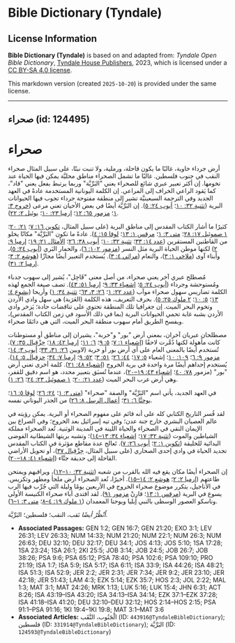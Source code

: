 # Bible Dictionary (Tyndale)

## License Information

**Bible Dictionary (Tyndale)** is based on and adapted from: _Tyndale Open Bible Dictionary_, [Tyndale House Publishers](https://tyndaleopenresources.com/), 2023, which is licensed under a [CC BY-SA 4.0 license](https://creativecommons.org/licenses/by-sa/4.0/legalcode.en).

This markdown version (created `2025-10-20`) is provided under the same license.



--------------------------------

## صحراء (id: 124495)

صحراء
=====

أرض جرداء خاوية، غالبًا ما يكون قاحلة، ورملية، ولا تنبت نبتًا، على سبيل المثال صحراء النقب في جنوب فلسطين. غالبًا ما تشمل الصحراء مناطق محليَّة يمكن فيها الحياة عند تخومها. إن أكثر تعبير عبري شائع للصحراء يعني "البَرِّيَّة" وربما يرتبط بفعل يعني "قاد"، كما يَقود الراعي الخراف إلى المراعي. إن الكلمة اليونانية المستخدمة عادةً في العهد الجديد وفي الترجمة السبعينيَّة تشير إلى منطقة مفتوحة جرداء تجوب فيها الحيوانات البرية ([تثنية ٣٢: ١٠](https://ref.ly/Deut32:10)؛ [أيوب ٢٤: ٥](https://ref.ly/Job24:5)). إن البَرِّيَّة أيضًا في بعض الأحيان تعني مرعى ([خروج ٣: ١](https://ref.ly/Exod3:1)؛ [مزمور ٦٥: ١٢](https://ref.ly/Ps65:12)؛ [إرميا ٢٣: ١٠](https://ref.ly/Jer23:10)؛ [يوئيل ٢: ٢٢](https://ref.ly/Joel2:22)).

كثيرًا ما أشار الكتاب المقدس إلى مناطق البرية (على سبيل المثال، [تكوين ١٦: ٧](https://ref.ly/Gen16:7)؛ [٢١: ٢٠](https://ref.ly/Gen21:20)؛ [١ صموئيل ١٧: ٢٨](https://ref.ly/1Sam17:28)؛ [متى ٣: ١](https://ref.ly/Matt3:1)؛ [مرقس ١: ١٣](https://ref.ly/Mark1:13)؛ [لوقا ١٥: ٤](https://ref.ly/Luke15:4)). عادةً ما تكون "البَرِّيَّة" مكانًا يخلو من القاطنين المستقرين ([عدد ١٤: ٣٣](https://ref.ly/Num14:33)؛ [تثنية ٣٢: ١٠](https://ref.ly/Deut32:10)؛ [أيوب ٣٨: ٢٦](https://ref.ly/Job38:26)؛ [الأمثال ٢١: ١٩](https://ref.ly/Prov21:19)؛ [إرميا ٩: ٢](https://ref.ly/Jer9:2)) لكنها موطن الحياة البرية مثل النسر ([مزمور ١٠٢: ٦](https://ref.ly/Ps102:6))، والحمار البَري ([أيوب ٢٤: ٥](https://ref.ly/Job24:5))، وأبناء آوى ([ملاخي ١: ٣](https://ref.ly/Mal1:3))، والنعام ([مراثي ٤: ٣](https://ref.ly/Lam4:3)). يُستخدم التعبير أيضًا مجازًا ([هوشع ٢: ٣](https://ref.ly/Hos2:3)؛ [إرميا ٢: ٣١](https://ref.ly/Jer2:31)).

مُصطلح عبري آخر يعني صحراء، من أصل معنى "قَاحِل"، يُشير إلى سهوب جدباء ومُستوحشة وجرداء ([أيوب ٢٤: ٥](https://ref.ly/Job24:5)؛ [إشعياء ٣٣: ٩](https://ref.ly/Isa33:9)؛ [إرميا ٥١: ٤٣](https://ref.ly/Jer51:43)). تصف صيغة الجمع لهذه الكلمة تضاريس سهول صحراء موآب ([عدد ٢٢: ١](https://ref.ly/Num22:1)؛ [٢٦: ٣، ٦٣](https://ref.ly/Num26:3)؛ [تثنية ٣٤: ١](https://ref.ly/Deut34:1)) وأريحا ([يشوع ٤: ١٣](https://ref.ly/Josh4:13)؛ [٥: ١٠](https://ref.ly/Josh5:10)؛ [٢ ملوك ٢٥: ٥](https://ref.ly/2Kgs25:5)). بحرف التعريف، هذه الكلمة (العَرَبة) هي سهل وادي الأردن وتخوم البحر الميت. إن جغرافيا تلك المنطقة تحتوي على تناقضات حادة؛ يَزخر وادي الأردن بشبه غابة تحمي الحيوانات البرية (بما في ذلك الأسود في زمن الكتاب المقدس)، ويفسح الطريق أمام سهوب منطقة البحر الميت، التي هي دائمًا صحراء.

مصطلحان عبريان آخران، بمعنى أرض "بور" و"خربة"، يشيران إلى مناطق أو مستوطنات كانت مأهولة لكنها دُمَّرت لاحقًا ([إشعياء ١: ٧](https://ref.ly/Isa1:7)؛ [٥: ٩](https://ref.ly/Isa5:9)؛ [٦: ١١](https://ref.ly/Isa6:11)؛ [إرميا ٤٢: ١٨](https://ref.ly/Jer42:18)؛ [حِزْقِيال ٣٥: ٧](https://ref.ly/Ezek35:7)). تُستخدم أيضًا بالمعنى العام على أي أرض بور أو خربة (لاويين [٢٦: ٣١، ٣٣](https://ref.ly/Lev26:31)؛ [أيوب ٣: ١٤](https://ref.ly/Job3:14)؛ [مزمور ٩: ٦](https://ref.ly/Ps9:6)؛ [١٠٩: ١٠](https://ref.ly/Ps109:10)؛ إشعياء [٥: ١٧](https://ref.ly/Isa5:17)؛ [٤٤: ٢٦](https://ref.ly/Isa44:26)؛ [٥١: ٣](https://ref.ly/Isa51:3)؛ [٥٢: ٩](https://ref.ly/Isa52:9)؛ [إرميا ٧: ٣٤](https://ref.ly/Jer7:34)؛ [حزقيال ٥: ١٤](https://ref.ly/Ezek5:14)). يُستخدم إحداهم أيضًا مرة واحدة في برية الخروج ([إشعياء ٤٨: ٢١](https://ref.ly/Isa48:21)). كلمة أخرى تعني أرض "بور" (مزمور [٧٨: ٤٠](https://ref.ly/Ps78:40)؛ [إشعياء ٤٣: ١٩–٢٠](https://ref.ly/Isa43:19-Isa43:20))، عندما تُسبَق بتعبير محدد، هو اسم دقيق للقفر، وهي أرض غرب البحر الميت ([عدد ٢١: ٢٠](https://ref.ly/Num21:20)؛ [١ صموئيل ٢٣: ٢٤](https://ref.ly/1Sam23:24)؛ [٢٦: ١](https://ref.ly/1Sam26:1)).

في العهد الجديد، يأتي اسم "البَرِّيَّة" والصفة "صحراء" ([متى ٣: ١](https://ref.ly/Matt3:1)؛ [٢٤: ٢٦](https://ref.ly/Matt24:26)؛ [لوقا ٥: ١٦](https://ref.ly/Luke5:16)؛ [يوحنَّا ٦: ٣١](https://ref.ly/John6:31)؛ [أعمال الرسل ٨: ٢٦](https://ref.ly/Acts8:26)) من الجذر اليوناني نفسه.

لقد فُسر التاريخ الكتابي كله على أنه قائم على مفهوم الصحراء أو البرية. يمكن رؤيته في عالم العصيان البشري خارج جنة عدن؛ وفي تيه إسرائيل بعد الخروج؛ وفي الصراع بين الإيمان النقي في الصحراء والحياة اللينة في المدينة الوثنية. تُعد الصحراء مملكة الشياطين والموت ([تثنية ٣٢: ١٧](https://ref.ly/Deut32:17)؛ [إشعياء ٣٤: ١٣–١٤](https://ref.ly/Isa34:13-Isa34:14))؛ وتشبه بريتها الشيطانية الفوضى البدائية للخليقة ([تكوين ١: ٢](https://ref.ly/Gen1:2)؛ [أيوب ٢٦: ٧](https://ref.ly/Job26:7)). تَعالج عدة مقاطع مؤثرة في الكتاب المقدس تجديد الحياة في وادي إحدى الصحاري (على سبيل المثال، [حِزْقِيال ٣٧](https://ref.ly/Ezek37:1-Ezek37:28))، أو تحويل الأراضي القاحلة إلى حديقة جنَّاء ([إشعياء ٤١: ١٨–٢٠](https://ref.ly/Isa41:18-Isa41:20)).

إن الصحراء أيضًا مكان يقع فيه الله بالقرب من شعبه ([تثنية ٣٢: ١٠–١٢](https://ref.ly/Deut32:10-Deut32:12))، ويراقبهم ويمتحن طاعتهم ([إرميا ٢: ٢](https://ref.ly/Jer2:2)؛ [هوشع ٢: ١٤–١٥](https://ref.ly/Hos2:14-Hos2:15)). أخيرًا، تُعد الصحراء أرض ملجأ ومطهر وتكريس. في الأناجيل، يتكرر موضوع صحراء الخروج في الأربعين يومًا وليلة التي جُرِّب فيها الرب يسوع في البرية ([مرقس ١: ١٣](https://ref.ly/Mark1:13)؛ قارِنْ [مزمور ٩١](https://ref.ly/Ps91:1-Ps91:16)). لقد اقتدى أباء صحراء الكنيسة الأولى وناسكو العصور الوسطى بالنبي إيليا ويوحنا المعمدان ([١ ملوك ١٩: ٤–٨](https://ref.ly/1Kgs19:4-1Kgs19:8)؛ [متى ٣: ١–٦](https://ref.ly/Matt3:1-Matt3:6)).

*اُنْظُرْ أيضًا* نَقب، النقب؛ فلسطين؛ البَرِّيَّة.

* **Associated Passages:** GEN 1:2; GEN 16:7; GEN 21:20; EXO 3:1; LEV 26:31; LEV 26:33; NUM 14:33; NUM 21:20; NUM 22:1; NUM 26:3; NUM 26:63; DEU 32:10; DEU 32:17; DEU 34:1; JOS 4:13; JOS 5:10; 1SA 17:28; 1SA 23:24; 1SA 26:1; 2KI 25:5; JOB 3:14; JOB 24:5; JOB 26:7; JOB 38:26; PSA 9:6; PSA 65:12; PSA 78:40; PSA 102:6; PSA 109:10; PRO 21:19; ISA 1:7; ISA 5:9; ISA 5:17; ISA 6:11; ISA 33:9; ISA 44:26; ISA 48:21; ISA 51:3; ISA 52:9; JER 2:2; JER 2:31; JER 7:34; JER 9:2; JER 23:10; JER 42:18; JER 51:43; LAM 4:3; EZK 5:14; EZK 35:7; HOS 2:3; JOL 2:22; MAL 1:3; MAT 3:1; MAT 24:26; MRK 1:13; LUK 5:16; LUK 15:4; JHN 6:31; ACT 8:26; ISA 43:19–ISA 43:20; ISA 34:13–ISA 34:14; EZK 37:1–EZK 37:28; ISA 41:18–ISA 41:20; DEU 32:10–DEU 32:12; HOS 2:14–HOS 2:15; PSA 91:1–PSA 91:16; 1KI 19:4–1KI 19:8; MAT 3:1–MAT 3:6
* **Associated Articles:** الْجَنُوب، النَّقَب (ID: `443916@TyndaleBibleDictionary`); فلسطين (ID: `331914@TyndaleBibleDictionary`); البَرِّيَّة (ID: `124593@TyndaleBibleDictionary`)

